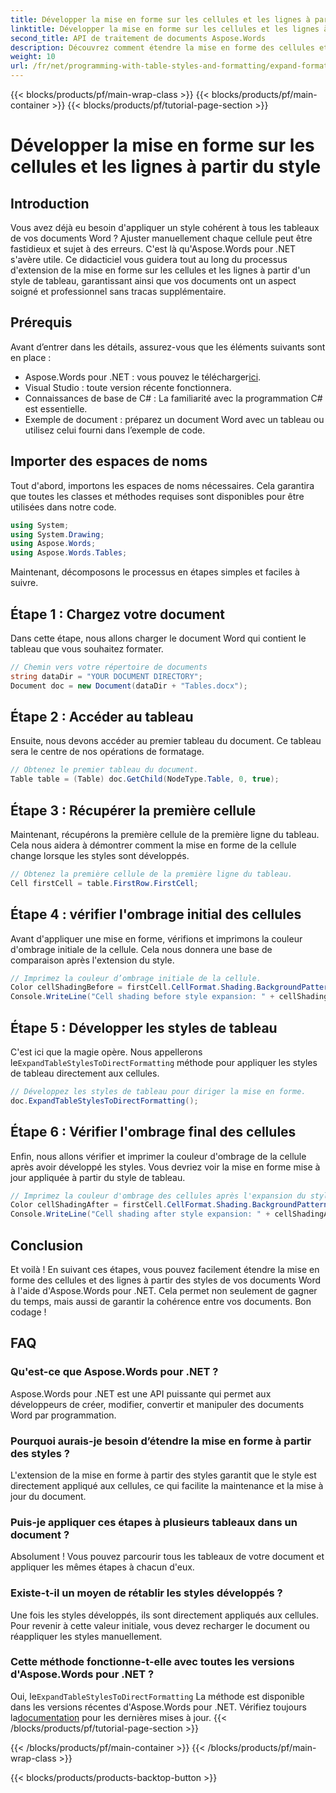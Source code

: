 ```yaml
---
title: Développer la mise en forme sur les cellules et les lignes à partir du style
linktitle: Développer la mise en forme sur les cellules et les lignes à partir du style
second_title: API de traitement de documents Aspose.Words
description: Découvrez comment étendre la mise en forme des cellules et des lignes à partir des styles dans les documents Word à l'aide d'Aspose.Words pour .NET. Guide étape par étape inclus.
weight: 10
url: /fr/net/programming-with-table-styles-and-formatting/expand-formatting-on-cells-and-row-from-style/
---
```


{{< blocks/products/pf/main-wrap-class >}}
{{< blocks/products/pf/main-container >}}
{{< blocks/products/pf/tutorial-page-section >}}

# Développer la mise en forme sur les cellules et les lignes à partir du style

## Introduction

Vous avez déjà eu besoin d'appliquer un style cohérent à tous les tableaux de vos documents Word ? Ajuster manuellement chaque cellule peut être fastidieux et sujet à des erreurs. C'est là qu'Aspose.Words pour .NET s'avère utile. Ce didacticiel vous guidera tout au long du processus d'extension de la mise en forme sur les cellules et les lignes à partir d'un style de tableau, garantissant ainsi que vos documents ont un aspect soigné et professionnel sans tracas supplémentaire.

## Prérequis

Avant d’entrer dans les détails, assurez-vous que les éléments suivants sont en place :

-  Aspose.Words pour .NET : vous pouvez le télécharger[ici](https://releases.aspose.com/words/net/).
- Visual Studio : toute version récente fonctionnera.
- Connaissances de base de C# : La familiarité avec la programmation C# est essentielle.
- Exemple de document : préparez un document Word avec un tableau ou utilisez celui fourni dans l’exemple de code.

## Importer des espaces de noms

Tout d'abord, importons les espaces de noms nécessaires. Cela garantira que toutes les classes et méthodes requises sont disponibles pour être utilisées dans notre code.

```csharp
using System;
using System.Drawing;
using Aspose.Words;
using Aspose.Words.Tables;
```

Maintenant, décomposons le processus en étapes simples et faciles à suivre.

## Étape 1 : Chargez votre document

Dans cette étape, nous allons charger le document Word qui contient le tableau que vous souhaitez formater. 

```csharp
// Chemin vers votre répertoire de documents
string dataDir = "YOUR DOCUMENT DIRECTORY";
Document doc = new Document(dataDir + "Tables.docx");
```

## Étape 2 : Accéder au tableau

Ensuite, nous devons accéder au premier tableau du document. Ce tableau sera le centre de nos opérations de formatage.

```csharp
// Obtenez le premier tableau du document.
Table table = (Table) doc.GetChild(NodeType.Table, 0, true);
```

## Étape 3 : Récupérer la première cellule

Maintenant, récupérons la première cellule de la première ligne du tableau. Cela nous aidera à démontrer comment la mise en forme de la cellule change lorsque les styles sont développés.

```csharp
// Obtenez la première cellule de la première ligne du tableau.
Cell firstCell = table.FirstRow.FirstCell;
```

## Étape 4 : vérifier l'ombrage initial des cellules

Avant d'appliquer une mise en forme, vérifions et imprimons la couleur d'ombrage initiale de la cellule. Cela nous donnera une base de comparaison après l'extension du style.

```csharp
// Imprimez la couleur d’ombrage initiale de la cellule.
Color cellShadingBefore = firstCell.CellFormat.Shading.BackgroundPatternColor;
Console.WriteLine("Cell shading before style expansion: " + cellShadingBefore);
```

## Étape 5 : Développer les styles de tableau

 C'est ici que la magie opère. Nous appellerons le`ExpandTableStylesToDirectFormatting` méthode pour appliquer les styles de tableau directement aux cellules.

```csharp
// Développez les styles de tableau pour diriger la mise en forme.
doc.ExpandTableStylesToDirectFormatting();
```

## Étape 6 : Vérifier l'ombrage final des cellules

Enfin, nous allons vérifier et imprimer la couleur d'ombrage de la cellule après avoir développé les styles. Vous devriez voir la mise en forme mise à jour appliquée à partir du style de tableau.

```csharp
// Imprimez la couleur d'ombrage des cellules après l'expansion du style.
Color cellShadingAfter = firstCell.CellFormat.Shading.BackgroundPatternColor;
Console.WriteLine("Cell shading after style expansion: " + cellShadingAfter);
```

## Conclusion

Et voilà ! En suivant ces étapes, vous pouvez facilement étendre la mise en forme des cellules et des lignes à partir des styles de vos documents Word à l'aide d'Aspose.Words pour .NET. Cela permet non seulement de gagner du temps, mais aussi de garantir la cohérence entre vos documents. Bon codage !

## FAQ

### Qu'est-ce que Aspose.Words pour .NET ?
Aspose.Words pour .NET est une API puissante qui permet aux développeurs de créer, modifier, convertir et manipuler des documents Word par programmation.

### Pourquoi aurais-je besoin d’étendre la mise en forme à partir des styles ?
L'extension de la mise en forme à partir des styles garantit que le style est directement appliqué aux cellules, ce qui facilite la maintenance et la mise à jour du document.

### Puis-je appliquer ces étapes à plusieurs tableaux dans un document ?
Absolument ! Vous pouvez parcourir tous les tableaux de votre document et appliquer les mêmes étapes à chacun d'eux.

### Existe-t-il un moyen de rétablir les styles développés ?
Une fois les styles développés, ils sont directement appliqués aux cellules. Pour revenir à cette valeur initiale, vous devez recharger le document ou réappliquer les styles manuellement.

### Cette méthode fonctionne-t-elle avec toutes les versions d'Aspose.Words pour .NET ?
 Oui, le`ExpandTableStylesToDirectFormatting` La méthode est disponible dans les versions récentes d'Aspose.Words pour .NET. Vérifiez toujours la[documentation](https://reference.aspose.com/words/net/) pour les dernières mises à jour.
{{< /blocks/products/pf/tutorial-page-section >}}

{{< /blocks/products/pf/main-container >}}
{{< /blocks/products/pf/main-wrap-class >}}

{{< blocks/products/products-backtop-button >}}

